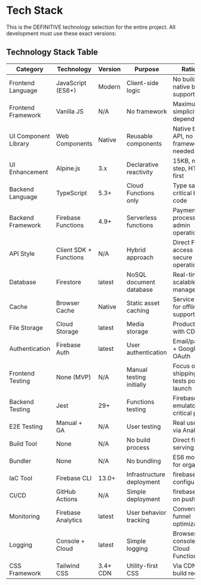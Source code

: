 # Tech Stack

This is the DEFINITIVE technology selection for the entire project. All development must use these exact versions:

## Technology Stack Table

| Category | Technology | Version | Purpose | Rationale |
|----------|------------|---------|---------|-----------|
| Frontend Language | JavaScript (ES6+) | Modern | Client-side logic | No build step, native browser support |
| Frontend Framework | Vanilla JS | N/A | No framework | Maximum simplicity, zero dependencies |
| UI Component Library | Web Components | Native | Reusable components | Native browser API, no framework needed |
| UI Enhancement | Alpine.js | 3.x | Declarative reactivity | 15KB, no build step, HTML-first |
| Backend Language | TypeScript | 5.3+ | Cloud Functions only | Type safety for critical backend code |
| Backend Framework | Firebase Functions | 4.9+ | Serverless functions | Payment processing, admin operations |
| API Style | Client SDK + Functions | N/A | Hybrid approach | Direct Firestore access + secure operations |
| Database | Firestore | latest | NoSQL document database | Real-time, scalable, managed |
| Cache | Browser Cache | Native | Static asset caching | Service worker for offline support |
| File Storage | Cloud Storage | latest | Media storage | Product images with CDN |
| Authentication | Firebase Auth | latest | User authentication | Email/password + Google OAuth |
| Frontend Testing | None (MVP) | N/A | Manual testing initially | Focus on shipping, add tests post-launch |
| Backend Testing | Jest | 29+ | Functions testing | Firebase emulator for critical paths |
| E2E Testing | Manual + GA | N/A | User testing | Real user data via Analytics |
| Build Tool | None | N/A | No build process | Direct file serving |
| Bundler | None | N/A | No bundling | ES6 modules for organization |
| IaC Tool | Firebase CLI | 13.0+ | Infrastructure deployment | firebase.json configuration |
| CI/CD | GitHub Actions | N/A | Simple deployment | firebase deploy on push |
| Monitoring | Firebase Analytics | latest | User behavior tracking | Conversion funnel optimization |
| Logging | Console + Cloud | latest | Simple logging | Browser console + Cloud Functions logs |
| CSS Framework | Tailwind CSS | 3.4+ CDN | Utility-first CSS | Via CDN, no build required |
